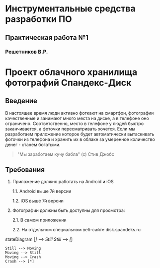 #  Инструментальные средства разработки ПО
## Практическая работа №1
### Решетников В.Р.

# Проект облачного хранилища фотографий Спандекс-Диск

## Введение

В настоящее время люди активно фоткают на смартфон, фотографии качественные и занимают много места на диске, а в телефоне оно ограничено.
Соответственно, место в телефоне у людей быстро заканчивается, а фоточки пересматривать хочется.
Если мы разработаем приложение которое будет автоматически вытаскивать фоточки из телефона и хранить их в облаке за умеренное количество денег - станем богатыми.

> "Мы заработаем кучу бабла"
> (с) Стив Джобс

## Требования

1. Приложение должно работать на Android и iOS

   1.1. Android выше 7й версии

   1.2. iOS выше 7й версии

2. Фотографии должны быть доступны для просмотра:

   2.1. В самом приложении
  
   2.2. На отдельном специальном веб-сайте disk.spandeks.ru

stateDiagram
    [*] --> Still
    Still --> [*]

    Still --> Moving
    Moving --> Still
    Moving --> Crash
    Crash --> [*]



